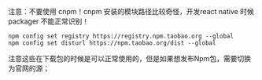 注意：不要使用 cnpm！cnpm 安装的模块路径比较奇怪，开发react native 时候   packager 不能正常识别！

```
npm config set registry https://registry.npm.taobao.org --global
npm config set disturl https://npm.taobao.org/dist --global
```

注意这些在下载包的时候是可以正常使用的，但是如果想发布Npm包，需要切换为官网的源；
